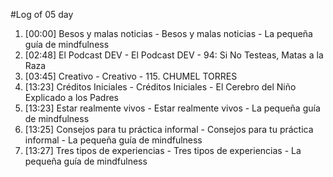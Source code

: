 #Log of 05 day

1. [00:00] Besos y malas noticias - Besos y malas noticias - La pequeña guía de mindfulness
1. [02:48] El Podcast DEV - El Podcast DEV - 94: Si No Testeas, Matas a la Raza
1. [03:45] Creativo - Creativo - 115. CHUMEL TORRES
1. [13:23] Créditos Iniciales - Créditos Iniciales - El Cerebro del Niño Explicado a los Padres
1. [13:23] Estar realmente vivos - Estar realmente vivos - La pequeña guía de mindfulness
1. [13:25] Consejos para tu práctica informal - Consejos para tu práctica informal - La pequeña guía de mindfulness
1. [13:27] Tres tipos de experiencias - Tres tipos de experiencias - La pequeña guía de mindfulness

